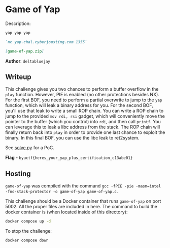 # Game of Yap
Description:
```markdown
yap yap yap

`nc yap.chal.cyberjousting.com 1355`

[game-of-yap.zip]
```

**Author**: `deltabluejay`

## Writeup
This challenge gives you two chances to perform a buffer overflow in the `play` function. However, PIE is enabled (no other protections besides NX). For the first BOF, you need to perform a partial overwrite to jump to the `yap` function, which will leak a binary address for you. For the second BOF, you'll use that leak to write a small ROP chain. You can write a ROP chain to jump to the provided `mov rdi, rsi` gadget, which will conveniently move the pointer to the buffer (which you control) into `rdi`, and then call `printf`. You can leverage this to leak a libc address from the stack. The ROP chain will finally return back into `play` in order to provide one last chance to exploit the binary. In this final BOF, you can use the libc leak to ret2system.

See [solve.py](./solve.py) for a PoC.

**Flag** - `byuctf{heres_your_yap_plus_certification_c13abe01}`

## Hosting
`game-of-yap` was compiled with the command `gcc -fPIE -pie -masm=intel -fno-stack-protector -o game-of-yap game-of-yap.c`.

This challenge should be a Docker container that runs `game-of-yap` on port 5002. All the proper files are included in here. The command to build the docker container is (when located inside of this directory):

```bash
docker compose up -d
```

To stop the challenge:
```bash
docker compose down
```